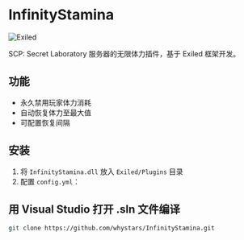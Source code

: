 # InfinityStamina
![Exiled](https://img.shields.io/badge/Exiled-9.6.0-blue)

SCP: Secret Laboratory 服务器的无限体力插件，基于 Exiled 框架开发。

## 功能
- 永久禁用玩家体力消耗
- 自动恢复体力至最大值
- 可配置恢复间隔

## 安装
1. 将 `InfinityStamina.dll` 放入 `Exiled/Plugins` 目录
2. 配置 `config.yml`：

## 用 Visual Studio 打开 .sln 文件编译
``` bash
git clone https://github.com/whystars/InfinityStamina.git
```
